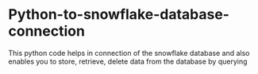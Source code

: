 # Python-to-snowflake-database-connection
This python code helps in connection of the snowflake database and also enables you to store, retrieve, delete data from the database by querying
<img ref=https://raw.githubusercontent.com/ChetanAllapur/Python-to-snowflake-database-connection/master/photo_2020-07-09_22-00-09.jpg></img>
